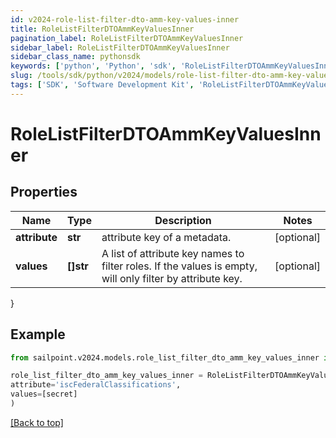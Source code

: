```yaml
---
id: v2024-role-list-filter-dto-amm-key-values-inner
title: RoleListFilterDTOAmmKeyValuesInner
pagination_label: RoleListFilterDTOAmmKeyValuesInner
sidebar_label: RoleListFilterDTOAmmKeyValuesInner
sidebar_class_name: pythonsdk
keywords: ['python', 'Python', 'sdk', 'RoleListFilterDTOAmmKeyValuesInner', 'V2024RoleListFilterDTOAmmKeyValuesInner'] 
slug: /tools/sdk/python/v2024/models/role-list-filter-dto-amm-key-values-inner
tags: ['SDK', 'Software Development Kit', 'RoleListFilterDTOAmmKeyValuesInner', 'V2024RoleListFilterDTOAmmKeyValuesInner']
---
```


# RoleListFilterDTOAmmKeyValuesInner


## Properties

Name | Type | Description | Notes
------------ | ------------- | ------------- | -------------
**attribute** | **str** | attribute key of a metadata. | [optional] 
**values** | **[]str** | A list of attribute key names to filter roles. If the values is empty, will only filter by attribute key. | [optional] 
}

## Example

```python
from sailpoint.v2024.models.role_list_filter_dto_amm_key_values_inner import RoleListFilterDTOAmmKeyValuesInner

role_list_filter_dto_amm_key_values_inner = RoleListFilterDTOAmmKeyValuesInner(
attribute='iscFederalClassifications',
values=[secret]
)

```
[[Back to top]](#) 

